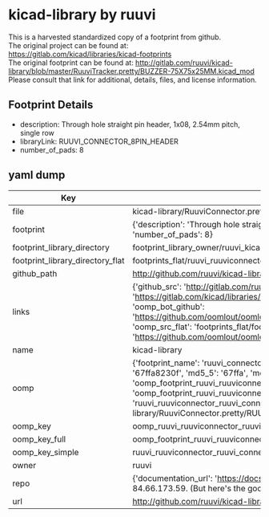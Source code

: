 # kicad-library by ruuvi  
This is a harvested standardized copy of a footprint from github.  
The original project can be found at:  
https://gitlab.com/kicad/libraries/kicad-footprints  
The original footprint can be found at:
http://gitlab.com/ruuvi/kicad-library/blob/master/RuuviTracker.pretty/BUZZER-75X75x25MM.kicad_mod
Please consult that link for additional, details, files, and license information.  
## Footprint Details
* description: Through hole straight pin header, 1x08, 2.54mm pitch, single row  
* libraryLink: RUUVI_CONNECTOR_8PIN_HEADER  
* number_of_pads: 8  
## yaml dump  
| Key | Value |  
| --- | --- |  
| file | kicad-library/RuuviConnector.pretty/RUUVI_CONNECTOR_8PIN_HEADER.kicad_mod |  
| footprint | {'description': 'Through hole straight pin header, 1x08, 2.54mm pitch, single row', 'libraryLink': 'RUUVI_CONNECTOR_8PIN_HEADER', 'number_of_pads': 8} |  
| footprint_library_directory | footprint_library_owner/ruuvi_kicad-library |  
| footprint_library_directory_flat | footprints_flat/ruuvi_ruuviconnector_ruuvi_connector_8pin_header/working |  
| github_path | http://github.com/ruuvi/kicad-library/blob/master/RuuviConnector.pretty/RUUVI_CONNECTOR_8PIN_HEADER.kicad_mod |  
| links | {'github_src': 'http://gitlab.com/ruuvi/kicad-library/blob/master/RuuviTracker.pretty/BUZZER-75X75x25MM.kicad_mod', 'github_src_repo': 'https://gitlab.com/kicad/libraries/kicad-footprints', 'oomp_bot': 'footprints/ruuvi_ruuviconnector_ruuvi_connector_8pin_header/working', 'oomp_bot_github': 'https://github.com/oomlout/oomlout_oomp_footprint_bot/tree/main/footprints/ruuvi_ruuviconnector_ruuvi_connector_8pin_header/working', 'oomp_src_flat': 'footprints_flat/footprints_flat/ruuvi_ruuviconnector_ruuvi_connector_8pin_header/working', 'oomp_src_flat_github': 'https://github.com/oomlout/oomlout_oomp_footprint_src/tree/main/footprints_flat/ruuvi_ruuviconnector_ruuvi_connector_8pin_header/working'} |  
| name | kicad-library |  
| oomp | {'footprint_name': 'ruuvi_connector_8pin_header', 'library_name': 'ruuviconnector', 'md5': '67ffa8230f46b600b39b33dab9579e45', 'md5_10': '67ffa8230f', 'md5_5': '67ffa', 'md5_6': '67ffa8', 'oomp_key': 'oomp_ruuvi_ruuviconnector_ruuvi_connector_8pin_header', 'oomp_key_extra': 'oomp_footprint_ruuvi_ruuviconnector_ruuvi_connector_8pin_header', 'oomp_key_full': 'oomp_footprint_ruuvi_ruuviconnector_ruuvi_connector_8pin_header_67ffa8', 'oomp_key_simple': 'ruuvi_ruuviconnector_ruuvi_connector_8pin_header', 'original_filename': 'kicad-library/RuuviConnector.pretty/RUUVI_CONNECTOR_8PIN_HEADER.kicad_mod', 'owner_name': 'ruuvi'} |  
| oomp_key | oomp_ruuvi_ruuviconnector_ruuvi_connector_8pin_header |  
| oomp_key_full | oomp_footprint_ruuvi_ruuviconnector_ruuvi_connector_8pin_header |  
| oomp_key_simple | ruuvi_ruuviconnector_ruuvi_connector_8pin_header |  
| owner | ruuvi |  
| repo | {'documentation_url': 'https://docs.github.com/rest/overview/resources-in-the-rest-api#rate-limiting', 'message': "API rate limit exceeded for 84.66.173.59. (But here's the good news: Authenticated requests get a higher rate limit. Check out the documentation for more details.)"} |  
| url | http://github.com/ruuvi/kicad-library |  

